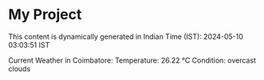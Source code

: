 # My Project

This content is dynamically generated in Indian Time (IST): 2024-05-10 03:03:51 IST


Current Weather in Coimbatore:
Temperature: 26.22 °C
Condition: overcast clouds
